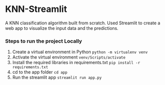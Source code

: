 # KNN-Streamlit

A KNN classification algorithm built from scratch. Used Streamlit to create a web app to visualize the input data and the predictions.


### Steps to run the project Locally
1. Create a virtual environment in Python 
```python -m virtualenv venv```
2. Activate the virtual environment 
```venv/Scripts/activate```
3. Install the required libraries in requirements.txt 
```pip install -r requirements.txt```
4. cd to the app folder 
```cd app```
5. Run the streamlit app 
```streamlit run app.py```
